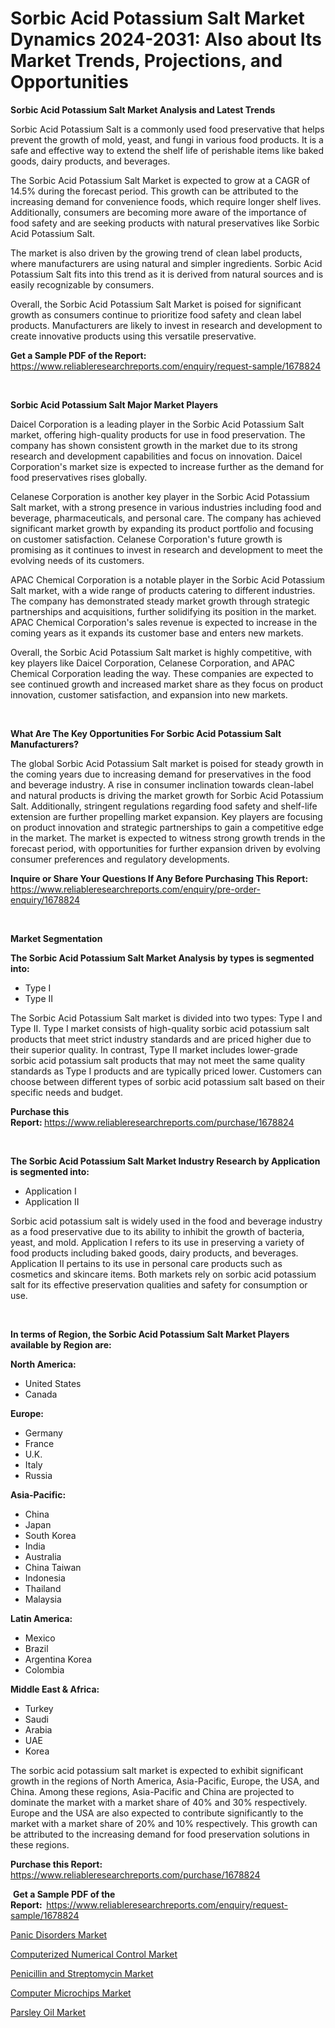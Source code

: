 <p><h1>Sorbic Acid Potassium Salt Market Dynamics 2024-2031: Also about Its Market Trends, Projections, and Opportunities</h1></p><p><strong>Sorbic Acid Potassium Salt Market Analysis and Latest Trends</strong></p>
<p><p>Sorbic Acid Potassium Salt is a commonly used food preservative that helps prevent the growth of mold, yeast, and fungi in various food products. It is a safe and effective way to extend the shelf life of perishable items like baked goods, dairy products, and beverages.</p><p>The Sorbic Acid Potassium Salt Market is expected to grow at a CAGR of 14.5% during the forecast period. This growth can be attributed to the increasing demand for convenience foods, which require longer shelf lives. Additionally, consumers are becoming more aware of the importance of food safety and are seeking products with natural preservatives like Sorbic Acid Potassium Salt.</p><p>The market is also driven by the growing trend of clean label products, where manufacturers are using natural and simpler ingredients. Sorbic Acid Potassium Salt fits into this trend as it is derived from natural sources and is easily recognizable by consumers.</p><p>Overall, the Sorbic Acid Potassium Salt Market is poised for significant growth as consumers continue to prioritize food safety and clean label products. Manufacturers are likely to invest in research and development to create innovative products using this versatile preservative.</p></p>
<p><strong>Get a Sample PDF of the Report:&nbsp;</strong> <a href="https://www.reliableresearchreports.com/enquiry/request-sample/1678824">https://www.reliableresearchreports.com/enquiry/request-sample/1678824</a></p>
<p>&nbsp;</p>
<p><strong>Sorbic Acid Potassium Salt Major Market Players</strong></p>
<p><p>Daicel Corporation is a leading player in the Sorbic Acid Potassium Salt market, offering high-quality products for use in food preservation. The company has shown consistent growth in the market due to its strong research and development capabilities and focus on innovation. Daicel Corporation's market size is expected to increase further as the demand for food preservatives rises globally.</p><p>Celanese Corporation is another key player in the Sorbic Acid Potassium Salt market, with a strong presence in various industries including food and beverage, pharmaceuticals, and personal care. The company has achieved significant market growth by expanding its product portfolio and focusing on customer satisfaction. Celanese Corporation's future growth is promising as it continues to invest in research and development to meet the evolving needs of its customers.</p><p>APAC Chemical Corporation is a notable player in the Sorbic Acid Potassium Salt market, with a wide range of products catering to different industries. The company has demonstrated steady market growth through strategic partnerships and acquisitions, further solidifying its position in the market. APAC Chemical Corporation's sales revenue is expected to increase in the coming years as it expands its customer base and enters new markets.</p><p>Overall, the Sorbic Acid Potassium Salt market is highly competitive, with key players like Daicel Corporation, Celanese Corporation, and APAC Chemical Corporation leading the way. These companies are expected to see continued growth and increased market share as they focus on product innovation, customer satisfaction, and expansion into new markets.</p></p>
<p>&nbsp;</p>
<p><strong>What Are The Key Opportunities For Sorbic Acid Potassium Salt Manufacturers?</strong></p>
<p><p>The global Sorbic Acid Potassium Salt market is poised for steady growth in the coming years due to increasing demand for preservatives in the food and beverage industry. A rise in consumer inclination towards clean-label and natural products is driving the market growth for Sorbic Acid Potassium Salt. Additionally, stringent regulations regarding food safety and shelf-life extension are further propelling market expansion. Key players are focusing on product innovation and strategic partnerships to gain a competitive edge in the market. The market is expected to witness strong growth trends in the forecast period, with opportunities for further expansion driven by evolving consumer preferences and regulatory developments.</p></p>
<p><strong>Inquire or Share Your Questions If Any Before Purchasing This Report:</strong> <a href="https://www.reliableresearchreports.com/enquiry/pre-order-enquiry/1678824">https://www.reliableresearchreports.com/enquiry/pre-order-enquiry/1678824</a></p>
<p>&nbsp;</p>
<p><strong>Market Segmentation</strong></p>
<p><strong>The Sorbic Acid Potassium Salt Market Analysis by types is segmented into:</strong></p>
<p><ul><li>Type I</li><li>Type II</li></ul></p>
<p><p>The Sorbic Acid Potassium Salt market is divided into two types: Type I and Type II. Type I market consists of high-quality sorbic acid potassium salt products that meet strict industry standards and are priced higher due to their superior quality. In contrast, Type II market includes lower-grade sorbic acid potassium salt products that may not meet the same quality standards as Type I products and are typically priced lower. Customers can choose between different types of sorbic acid potassium salt based on their specific needs and budget.</p></p>
<p><strong>Purchase this Report:&nbsp;</strong><a href="https://www.reliableresearchreports.com/purchase/1678824">https://www.reliableresearchreports.com/purchase/1678824</a></p>
<p>&nbsp;</p>
<p><strong>The Sorbic Acid Potassium Salt Market Industry Research by Application is segmented into:</strong></p>
<p><ul><li>Application I</li><li>Application II</li></ul></p>
<p><p>Sorbic acid potassium salt is widely used in the food and beverage industry as a food preservative due to its ability to inhibit the growth of bacteria, yeast, and mold. Application I refers to its use in preserving a variety of food products including baked goods, dairy products, and beverages. Application II pertains to its use in personal care products such as cosmetics and skincare items. Both markets rely on sorbic acid potassium salt for its effective preservation qualities and safety for consumption or use.</p></p>
<p>&nbsp;</p>
<p><strong>In terms of Region, the Sorbic Acid Potassium Salt Market Players available by Region are:</strong></p>
<p>
    <p> <strong> North America: </strong>
        <ul>
            <li>United States</li>
            <li>Canada</li>
        </ul>
        </p> 
    <p> <strong> Europe: </strong>
        <ul>
            <li>Germany</li>
            <li>France</li>
            <li>U.K.</li>
            <li>Italy</li>
            <li>Russia</li>
        </ul>
        </p> 
    <p> <strong> Asia-Pacific: </strong>
        <ul>
            <li>China</li>
            <li>Japan</li>
            <li>South Korea</li>
            <li>India</li>
            <li>Australia</li>
            <li>China Taiwan</li>
            <li>Indonesia</li>
            <li>Thailand</li>
            <li>Malaysia</li>
        </ul>
        </p> 
    <p> <strong> Latin America: </strong>
        <ul>
            <li>Mexico</li>
            <li>Brazil</li>
            <li>Argentina Korea</li>
            <li>Colombia</li>
        </ul>
        </p> 
    <p> <strong> Middle East & Africa: </strong>
        <ul>
            <li>Turkey</li>
            <li>Saudi</li>
            <li>Arabia</li>
            <li>UAE</li>
            <li>Korea</li>
        </ul>
    </p>
    </p>
<p><p>The sorbic acid potassium salt market is expected to exhibit significant growth in the regions of North America, Asia-Pacific, Europe, the USA, and China. Among these regions, Asia-Pacific and China are projected to dominate the market with a market share of 40% and 30% respectively. Europe and the USA are also expected to contribute significantly to the market with a market share of 20% and 10% respectively. This growth can be attributed to the increasing demand for food preservation solutions in these regions.</p></p>
<p><strong>Purchase this Report: </strong><a href="https://www.reliableresearchreports.com/purchase/1678824">https://www.reliableresearchreports.com/purchase/1678824</a></p>
<p>&nbsp;<strong>Get a Sample PDF of the Report:&nbsp;&nbsp;</strong><a href="https://www.reliableresearchreports.com/enquiry/request-sample/1678824">https://www.reliableresearchreports.com/enquiry/request-sample/1678824</a></p>
<p><strong></strong></p>
<p><p><a href="https://medium.com/@donaldortega4f/panic-disorders-market-share-evolution-and-market-growth-trends-2024-2031-94c82f4863b6">Panic Disorders Market</a></p><p><a href="https://medium.com/@royalmiller09/computerized-numerical-control-market-furnishes-information-on-market-share-market-trends-and-968ed8bfe8bb">Computerized Numerical Control Market</a></p><p><a href="https://medium.com/@carolclarkson766/penicillin-and-streptomycin-market-size-reveals-the-best-marketing-channels-in-global-industry-119ee71773bb">Penicillin and Streptomycin Market</a></p><p><a href="https://medium.com/@royalmiller09/computer-microchips-market-outlook-industry-overview-and-forecast-2024-to-2031-80707dfef0da">Computer Microchips Market</a></p><p><a href="https://medium.com/@donaldortega4f/analyzing-parsley-oil-market-global-industry-perspective-and-forecast-2024-to-2031-b4e5f0b061c0">Parsley Oil Market</a></p></p>
